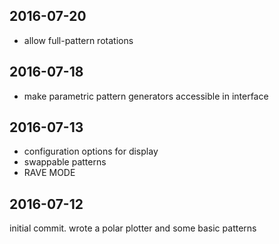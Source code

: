 2016-07-20
-----
+ allow full-pattern rotations

2016-07-18
-----
+ make parametric pattern generators accessible in interface

2016-07-13
-----
+ configuration options for display
+ swappable patterns
+ RAVE MODE

2016-07-12
-----
initial commit. wrote a polar plotter and some basic patterns
